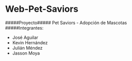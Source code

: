 # Web-Pet-Saviors
#####Proyecto#####
Pet Saviors - Adopción de Mascotas
#####Integrantes: 
* José Aguilar
* Kevin Hernández
* Julián Méndez
* Jasson Moya 
